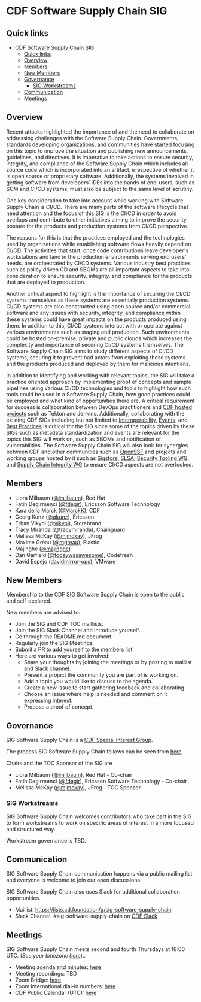 # CDF Software Supply Chain SIG

## Quick links

- [CDF Software Supply Chain SIG](#cdf-software-supply-chain-sig)
  - [Quick links](#quick-links)
  - [Overview](#overview)
  - [Members](#members)
  - [New Members](#new-members)
  - [Governance](#governance)
    - [SIG Workstreams](#sig-workstreams)
  - [Communication](#communication)
  - [Meetings](#meetings)

## Overview

Recent attacks highlighted the importance of and the need to collaborate on addressing challenges with the Software Supply Chain.
Governments, standards developing organizations, and communities have started focusing on this topic to improve the situation and publishing new announcements, guidelines, and directives.
It is imperative to take actions to ensure security, integrity, and compliance of the Software Supply Chain which includes all source code which is incorporated into an artifact, irrespective of whether it is open source or proprietary software.
Additionally, the systems involved in getting software from developers’ IDEs into the hands of end-users, such as SCM and CI/CD systems, must also be subject to the same level of scrutiny.

One key consideration to take into account while working with Software Supply Chain is CI/CD.
There are many parts of the software lifecycle that need attention and the focus of this SIG is the CI/CD in order to avoid overlaps and contribute to other initiatives aiming to improve the security posture for the products and production systems from CI/CD perspective.

The reasons for this is that the practices employed and the technologies used by organizations while establishing software flows heavily depend on CI/CD.
The activities that start, once code contributions leave developer's workstations and land in the production environments serving end users’ needs, are orchestrated by CI/CD systems.
Various industry best practices such as policy driven CD and SBOMs are all important aspects to take into consideration to ensure security, integrity, and compliance for the products that are deployed to production.

Another critical aspect to highlight is the importance of securing the CI/CD systems themselves as these systems are essentially production systems.
CI/CD systems are also constructed using open source and/or commercial software and any issues with security, integrity, and compliance within these systems could have great impacts on the products produced using them.
In addition to this, CI/CD systems interact with or operate against various environments such as staging and production.
Such environments could be hosted on-premise, private and public clouds which increases the complexity and importance of securing CI/CD systems themselves.
The Software Supply Chain SIG aims to study different aspects of CI/CD systems, securing it to prevent bad actors from exploiting these systems and the products produced and deployed by them for malicious intentions.

In addition to identifying and working with relevant topics, the SIG will take a practice oriented approach by implementing proof of concepts and sample pipelines using various CI/CD technologies and tools to highlight how such tools could be used in a Software Supply Chain, how good practices could be employed and what kind of opportunities there are.
A critical requirement for success is collaboration between DevOps practitioners and [CDF hosted projects](https://cd.foundation/projects/) such as Tekton and Jenkins.
Additionally, collaborating with the existing CDF SIGs including but not limited to [Interoperability](https://github.com/cdfoundation/sig-interoperability), [Events](https://github.com/cdfoundation/sig-events), and [Best Practices](https://github.com/cdfoundation/sig-best-practices) is critical for the SIG since some of the topics driven by these SIGs such as metadata standardization and events are relevant for the topics this SIG will work on, such as SBOMs and notification of vulnerabilities.
The Software Supply Chain SIG will also look for synergies between CDF and other communities such as [OpenSSF](https://openssf.org/) and projects and working groups hosted by it such as [Sigstore](https://www.sigstore.dev/), [SLSA](https://slsa.dev/), [Security Tooling WG](https://github.com/ossf/wg-security-tooling), and [Supply Chain Integrity WG](https://github.com/ossf/wg-supply-chain-integrity) to ensure CI/CD aspects are not overlooked.


## Members

* Liora Milbaum ([@lmilbaum](https://github.com/lmilbaum)), Red Hat
* Fatih Degirmenci ([@fdegir](https://github.com/fdegir)), Ericsson Software Technology
* Kara de la Marck ([@MarckK](https://github.com/MarckK)), CDF
* Georg Kunz ([@gkunz](https://github.com/gkunz)), Ericsson
* Erhan Vikyol ([@vikyol](https://github.com/vikyol)), Storebrand
* Tracy Miranda ([@tracymiranda](https://github.com/tracymiranda)), Chainguard
* Melissa McKay ([@mjmckay](https://github.com/mjmckay)), JFrog
* Maxime Gréau ([@mgreau](https://github.com/mgreau)), Elastic
* Majinghe ([@majinghe](https://github.com/majinghe))
* Dan Garfield ([@todaywasawesome](https://github.com/todaywasawesome)), Codefresh
* David Espejo ([davidmirror-ops](https://github.com/davidmirror-ops)), VMware

## New Members

Membership to the CDF SIG Software Supply Chain is open to the public and self-declared.

New members are advised to:

* Join the SIG and CDF TOC maillists.
* Join the SIG Slack Channel and introduce yourself.
* Go through the README.md document.
* Regularly join the SIG Meetings.
* Submit a PR to add yourself to the members list.
* Here are various ways to get involved:
  * Share your thoughts by joining the meetings or by posting to maillist and Slack channel.
  * Present a project the community you are part of is working on.
  * Add a topic you would like to discuss to the agenda.
  * Create a new issue to start gathering feedback and collaborating.
  * Choose an issue where help is needed and comment on it expressing interest.
  * Propose a proof of concept.

## Governance

SIG Software Supply Chain is a [CDF Special Interest Group](https://github.com/cdfoundation/toc/tree/master/sigs).

The process SIG Software Supply Chain follows can be seen from [here](https://github.com/cdfoundation/toc/blob/master/GROUPS.md#sigs).

Chairs and the TOC Sponsor of the SIG are

* Liora Milbaum ([@lmilbaum](https://github.com/lmilbaum)), Red Hat - Co-chair
* Fatih Degirmenci ([@fdegir](https://github.com/fdegir)), Ericsson Software Technology - Co-chair
* Melissa McKay ([@mjmckay](https://github.com/mjmckay)), JFrog - TOC Sponsor

### SIG Workstreams

SIG Software Supply Chain welcomes contributors who take part in the SIG to form workstreams to work on specific areas of interest in a more focused and structured way.

Workstream governance is TBD.

## Communication

SIG Software Supply Chain communication happens via a public mailing list and everyone is
welcome to join our open discussions.

SIG Software Supply Chain also uses Slack for additional collaboration opportunities.

* Maillist: https://lists.cd.foundation/g/sig-software-supply-chain
* Slack Channel: #sig-software-supply-chain on [CDF Slack](https://cdeliveryfdn.slack.com/join/shared_invite/zt-nwc0jjd0-G65oEpv5ynFfPD5oOX5Ogg#/)

## Meetings

SIG Software Supply Chain meets second and fourth Thursdays at 16:00 UTC. (*See your timezone [here](https://time.is/1600_in_UTC)*)..

* Meeting agenda and minutes: [here](./docs/meetings.md)
* Meeting recordings: TBD
* Zoom Bridge: [here](https://zoom.us/j/827082528?pwd=RlN5OUZtVVBuZGZRY0NBRnZyZ0NJQT09)
* Zoom International dial-in numbers: [here](https://zoom.us/zoomconference)
* CDF Public Calendar (UTC): [here](https://calendar.google.com/calendar/u/0/embed?src=linuxfoundation.org_mhf0kmgedn67ihni8r129avp24@group.calendar.google.com&ctz=UTC)
